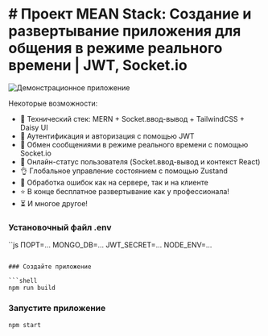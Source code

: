 # # Проект MEAN Stack: Создание и развертывание приложения для общения в режиме реального времени | JWT, Socket.io

![Демонстрационное приложение](https://ibb.co/F7dLGNR)

Некоторые возможности:

- 🌟 Технический стек: MERN + Socket.ввод-вывод + TailwindCSS + Daisy UI
- 🎃 Аутентификация и авторизация с помощью JWT
- 👾 Обмен сообщениями в режиме реального времени с помощью Socket.io
- 🚀 Онлайн-статус пользователя (Socket.ввод-вывод и контекст React)
- 👌 Глобальное управление состоянием с помощью Zustand
- 🐞 Обработка ошибок как на сервере, так и на клиенте
- ⭐ В конце бесплатное развертывание как у профессионала!
- ⏳ И многое другое!




### Установочный файл .env

``js
ПОРТ=...
MONGO_DB=...
JWT_SECRET=...
NODE_ENV=...
```

### Создайте приложение

```shell
npm run build
```

### Запустите приложение

```shell
npm start
```
